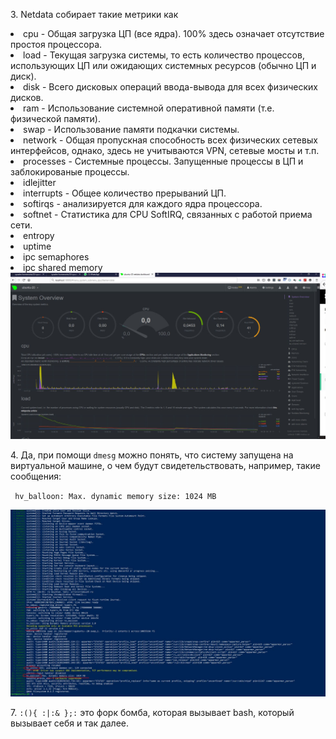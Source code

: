 <p>3. Netdata собирает такие метрики как     
    <li>cpu - Общая загрузка ЦП (все ядра). 100% здесь означает отсутствие простоя процессора.</li>
    <li>load - Текущая загрузка системы, то есть количество процессов, использующих ЦП или ожидающих системных ресурсов (обычно ЦП и диск).</li>
    <li>disk - Всего дисковых операций ввода-вывода для всех физических дисков.</li>
    <li>ram - Использование системной оперативной памяти (т.е. физической памяти).</li>
    <li>swap - Использование памяти подкачки системы.</li>
    <li>network - Общая пропускная способность всех физических сетевых интерфейсов, однако, здесь не учитываются VPN, сетевые мосты и т.п.</li>
    <li>processes - Системные процессы. Запущенные процессы в ЦП и заблокированые процессы.</li>
    <li>idlejitter</li>
    <li>interrupts - Общее количество прерываний ЦП.</li>
    <li>softirqs - анализируется для каждого ядра процессора.</li>
    <li>softnet - Статистика для CPU SoftIRQ, связанных с работой приема сети.</li>
    <li>entropy</li>
    <li>uptime</li>
    <li>ipc semaphores</li>
    <li>ipc shared memory</li>
<img src="../03-sysadmin-04-os/img/3q.JPG">
</p>
<p>4. Да, при помощи <code>dmesg</code> можно понять, что систему запущена на виртуальной машине, о чем будут свидетельствовать, например, такие сообщения: 
<p><code> hv_balloon: Max. dynamic memory size: 1024 MB</code></p>
<img src="../03-sysadmin-04-os/img/4q.JPG"></p>
<p>7. <code>:(){ :|:&amp; };:</code> это форк бомба, которая вызывает bash, который вызывает себя и так далее.
